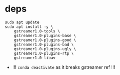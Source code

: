 # deps

```
sudo apt update
sudo apt install -y \
    gstreamer1.0-tools \
    gstreamer1.0-plugins-base \
    gstreamer1.0-plugins-good \
    gstreamer1.0-plugins-bad \
    gstreamer1.0-plugins-ugly \
    gstreamer1.0-plugins-rtp \
    gstreamer1.0-libav
```

* !!! ``` conda deactivate ``` as it breaks gstreamer ref !!!
